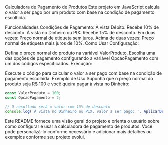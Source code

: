 Calculadora de Pagamento de Produtos
Este projeto em JavaScript calcula o valor a ser pago por um produto com base na condição de pagamento escolhida.

Funcionalidades
Condições de Pagamento:
À vista Débito: Recebe 10% de desconto.
À vista no Dinheiro ou PIX: Recebe 15% de desconto.
Em duas vezes: Preço normal de etiqueta sem juros.
Acima de duas vezes: Preço normal de etiqueta mais juros de 10%.
Como Usar
Configuração:

Defina o preço normal do produto na variável ValorProduto.
Escolha uma das opções de pagamento configurando a variável OpcaoPagamento com um dos códigos especificados.
Execução:

Execute o código para calcular o valor a ser pago com base na condição de pagamento escolhida.
Exemplo de Uso
Suponha que o preço normal do produto seja R$ 100 e você queira pagar à vista no Dinheiro:

```javascript
const ValorProduto = 100;
const OpcaoPagamento = 2;

// O resultado será o valor com 15% de desconto
console.log('À vista no Dinheiro ou PIX, valor a ser pago: ', AplicarDesconto(ValorProduto, 15));
```
Este README fornece uma visão geral do projeto e orienta o usuário sobre como configurar e usar a calculadora de pagamento de produtos. Você pode personalizá-lo conforme necessário e adicionar mais detalhes ou exemplos conforme seu projeto evolui.